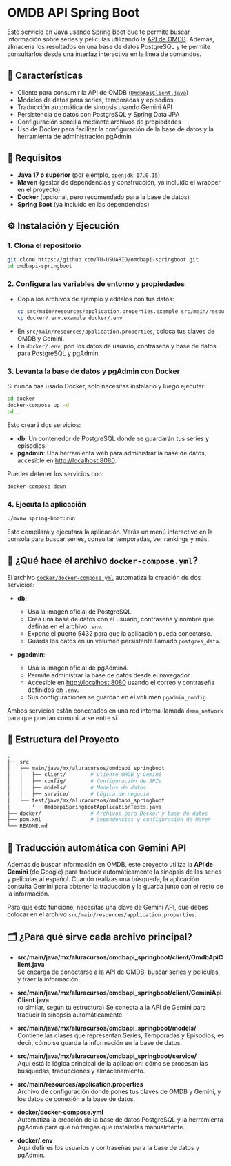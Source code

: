 # OMDB API Spring Boot

Este servicio en Java usando Spring Boot que te permite buscar información sobre series y películas utilizando la [API de OMDB](https://www.omdbapi.com/). Además, almacena los resultados en una base de datos PostgreSQL y te permite consultarlos desde una interfaz interactiva en la línea de comandos.

## 📜 Características

- Cliente para consumir la API de OMDB ([`OmdbApiClient.java`](src/main/java/mx/aluracursos/omdbapi_springboot/client/OmdbApiClient.java))
- Modelos de datos para series, temporadas y episodios
- Traducción automática de sinopsis usando Gemini API
- Persistencia de datos con PostgreSQL y Spring Data JPA
- Configuración sencilla mediante archivos de propiedades
- Uso de Docker para facilitar la configuración de la base de datos y la herramienta de administración pgAdmin

## 🚀 Requisitos

- **Java 17 o superior** (por ejemplo, `openjdk 17.0.15`)
- **Maven** (gestor de dependencias y construcción, ya incluido el wrapper en el proyecto)
- **Docker** (opcional, pero recomendado para la base de datos)
- **Spring Boot** (ya incluido en las dependencias)

## ⚙️ Instalación y Ejecución

### 1. Clona el repositorio

```bash
git clone https://github.com/TU-USUARIO/omdbapi-springboot.git
cd omdbapi-springboot
```

### 2. Configura las variables de entorno y propiedades

- Copia los archivos de ejemplo y edítalos con tus datos:
  ```bash
  cp src/main/resources/application.properties.example src/main/resources/application.properties
  cp docker/.env.example docker/.env
  ```
- En `src/main/resources/application.properties`, coloca tus claves de OMDB y Gemini.
- En `docker/.env`, pon los datos de usuario, contraseña y base de datos para PostgreSQL y pgAdmin.

### 3. Levanta la base de datos y pgAdmin con Docker

Si nunca has usado Docker, solo necesitas instalarlo y luego ejecutar:

```bash
cd docker
docker-compose up -d
cd ..
```

Esto creará dos servicios:
- **db**: Un contenedor de PostgreSQL donde se guardarán tus series y episodios.
- **pgadmin**: Una herramienta web para administrar la base de datos, accesible en [http://localhost:8080](http://localhost:8080).

Puedes detener los servicios con:
```bash
docker-compose down
```

### 4. Ejecuta la aplicación

```bash
./mvnw spring-boot:run
```

Esto compilará y ejecutará la aplicación. Verás un menú interactivo en la consola para buscar series, consultar temporadas, ver rankings y más.

## 🐳 ¿Qué hace el archivo `docker-compose.yml`?

El archivo [`docker/docker-compose.yml`](docker/docker-compose.yml) automatiza la creación de dos servicios:

- **db**:  
  - Usa la imagen oficial de PostgreSQL.
  - Crea una base de datos con el usuario, contraseña y nombre que definas en el archivo `.env`.
  - Expone el puerto 5432 para que la aplicación pueda conectarse.
  - Guarda los datos en un volumen persistente llamado `postgres_data`.

- **pgadmin**:  
  - Usa la imagen oficial de pgAdmin4.
  - Permite administrar la base de datos desde el navegador.
  - Accesible en [http://localhost:8080](http://localhost:8080) usando el correo y contraseña definidos en `.env`.
  - Sus configuraciones se guardan en el volumen `pgadmin_config`.

Ambos servicios están conectados en una red interna llamada `demo_network` para que puedan comunicarse entre sí.

## 📂 Estructura del Proyecto

```sh
.
├── src
│   ├── main/java/mx/aluracursos/omdbapi_springboot
│   │   ├── client/        # Cliente OMDB y Gemini
│   │   ├── config/        # Configuración de APIs
│   │   ├── models/        # Modelos de datos
│   │   ├── service/       # Lógica de negocio
│   └── test/java/mx/aluracursos/omdbapi_springboot
│       └── OmdbapiSpringbootApplicationTests.java
├── docker/                # Archivos para Docker y base de datos
├── pom.xml                # Dependencias y configuración de Maven
└── README.md
```

## 🤖 Traducción automática con Gemini API

Además de buscar información en OMDB, este proyecto utiliza la **API de Gemini** (de Google) para traducir automáticamente la sinopsis de las series y películas al español. Cuando realizas una búsqueda, la aplicación consulta Gemini para obtener la traducción y la guarda junto con el resto de la información.

Para que esto funcione, necesitas una clave de Gemini API, que debes colocar en el archivo `src/main/resources/application.properties`.

## 🗂️ ¿Para qué sirve cada archivo principal?

- **src/main/java/mx/aluracursos/omdbapi_springboot/client/OmdbApiClient.java**  
  Se encarga de conectarse a la API de OMDB, buscar series y películas, y traer la información.

- **src/main/java/mx/aluracursos/omdbapi_springboot/client/GeminiApiClient.java**  
  (o similar, según tu estructura) Se conecta a la API de Gemini para traducir la sinopsis automáticamente.

- **src/main/java/mx/aluracursos/omdbapi_springboot/models/**  
  Contiene las clases que representan Series, Temporadas y Episodios, es decir, cómo se guarda la información en la base de datos.

- **src/main/java/mx/aluracursos/omdbapi_springboot/service/**  
  Aquí está la lógica principal de la aplicación: cómo se procesan las búsquedas, traducciones y almacenamiento.

- **src/main/resources/application.properties**  
  Archivo de configuración donde pones tus claves de OMDB y Gemini, y los datos de conexión a la base de datos.

- **docker/docker-compose.yml**  
  Automatiza la creación de la base de datos PostgreSQL y la herramienta pgAdmin para que no tengas que instalarlas manualmente.

- **docker/.env**  
  Aquí defines los usuarios y contraseñas para la base de datos y pgAdmin.

